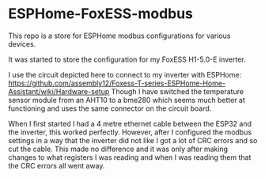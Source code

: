 # ESPHome-FoxESS-modbus

This repo is a store for ESPHome modbus configurations for various devices.

It was started to store the configuration for my FoxESS H1-5.0-E inverter.

I use the circuit depicted here to connect to my inverter with ESPHome: https://github.com/assembly12/Foxess-T-series-ESPHome-Home-Assistant/wiki/Hardware-setup Though I have switched the temperature sensor module from an AHT10 to a bme280 which seems much better at functioning and uses the same connector on the circuit board.

When I first started I had a 4 metre ethernet cable between the ESP32 and the inverter, this worked perfectly. However, after I configured the modbus settings in a way that the inverter did not like I got a lot of CRC errors and so cut the cable. This made no difference and it was only after making changes to what registers I was reading and when I was reading them that the CRC errors all went away.
